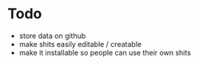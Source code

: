 # Todo
- store data on github
- make shits easily editable / creatable
- make it installable so people can use their own shits

